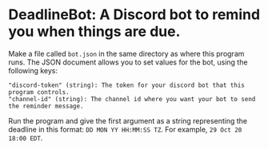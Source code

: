 # DeadlineBot: A Discord bot to remind you when things are due.

Make a file called `bot.json` in the same directory as where this program runs. The JSON document allows you to set values for the bot, using the following keys:
```
"discord-token" (string): The token for your discord bot that this program controls.
"channel-id" (string): The channel id where you want your bot to send the reminder message.
```

Run the program and give the first argument as a string representing the deadline in this format: `DD MON YY HH:MM:SS TZ`. For example, `29 Oct 20 18:00 EDT`.